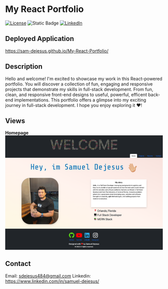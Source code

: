 # My React Portfolio
[![License](https://img.shields.io/badge/license-MIT-yellow.svg)](LICENSE)
![Static Badge](https://img.shields.io/badge/build_with-REACT-blue)
[![LinkedIn](https://img.shields.io/badge/LinkedIn-Connect-red)](https://www.linkedin.com/in/samuel-dejesus/)

## Deployed Application

https://sam-dejesus.github.io/My-React-Portfolio/

## Description

Hello and welcome! I'm excited to showcase my work in this React-powered portfolio. You will discover a collection of fun, engaging and responsive projects that demonstrate my skills in full-stack development. From fun, clean, and responsive front-end designs to useful, powerful, efficent back-end implementations. This portfolio offers a glimpse into my exciting journey in full-stack development. I hope you enjoy exploring it ❤️!

## Views
**Homepage**
![homepage](./images/homepage.png)

## Contact
Email: sdejesus484@gmail.com
Linkedin: https://www.linkedin.com/in/samuel-dejesus/


